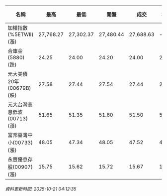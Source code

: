 | 名稱 | 最高 | 最低 | 開盤 | 成交 | 均價 | 成交金額(億) | 昨收 | 漲跌幅 | 漲跌 | 總量 | 昨量 | 振幅 |
| -------- | -------- | -------- | -------- |-------- | -------- | -------- |-------- |-------- |-------- | -------- | -------- |-------- |
|加權指數(%5ETWII) (漲)|27,768.27|27,302.37|27,480.44|27,688.63|-|4,867.00|27,302.37|1.41%|386.26|7,980,556|0|1.71%|
|合庫金(5880) (跌)|24.25|24.00|24.20|24.00|24.06|1.99|24.15|0.62%|0.15|8,266|9,514|1.04%|
|元大美債20年(00679B) (跌)|27.58|27.44|27.54|27.44|27.51|9.80|27.78|1.22%|0.34|35,632|42,675|0.50%|
|元大台灣高息低波(00713) (漲)|51.65|51.35|51.60|51.50|51.52|5.93|51.40|0.19%|0.10|11,513|10,864|0.58%|
|富邦臺灣中小(00733) (漲)|48.05|47.34|48.05|47.52|47.50|0.419|47.23|0.61%|0.29|882|1,205|1.50%|
|永豐優息存股(00907) (漲)|15.75|15.62|15.72|15.67|15.67|0.133|15.61|0.38%|0.06|849|921|0.83%|
###### 資料更新時間: 2025-10-21 04:12:35